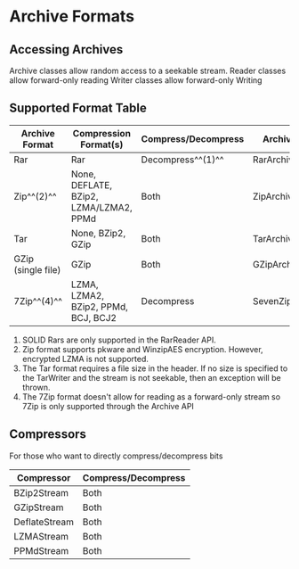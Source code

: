 # Archive Formats

## Accessing Archives
Archive classes allow random access to a seekable stream.
Reader classes allow forward-only reading
Writer classes allow forward-only Writing

## Supported Format Table
| Archive Format | Compression Format(s) | Compress/Decompress | Archive API | Reader API | Writer API |
| --- | --- | --- | --- | --- | --- |
| Rar | Rar | Decompress^^(1)^^ | RarArchive | RarReader | N/A |
| Zip^^(2)^^ | None, DEFLATE, BZip2, LZMA/LZMA2, PPMd | Both | ZipArchive | ZipReader | ZipWriter |
| Tar | None, BZip2, GZip | Both | TarArchive | TarReader | TarWriter^^(3)^^  |
| GZip (single file) | GZip | Both | GZipArchive | GZipReader | GZipWriter |
| 7Zip^^(4)^^ | LZMA, LZMA2, BZip2, PPMd, BCJ, BCJ2 | Decompress | SevenZipArchive | N/A | N/A |

 1. SOLID Rars are only supported in the RarReader API.
 2. Zip format supports pkware and WinzipAES encryption.  However, encrypted LZMA is not supported.
 3. The Tar format requires a file size in the header.  If no size is specified to the TarWriter and the stream is not seekable, then an exception will be thrown.
 4. The 7Zip format doesn't allow for reading as a forward-only stream so 7Zip is only supported through the Archive API

## Compressors
For those who want to directly compress/decompress bits

| Compressor | Compress/Decompress |
| --- | --- |
| BZip2Stream | Both |
| GZipStream | Both |
| DeflateStream | Both |
| LZMAStream | Both |
| PPMdStream | Both |